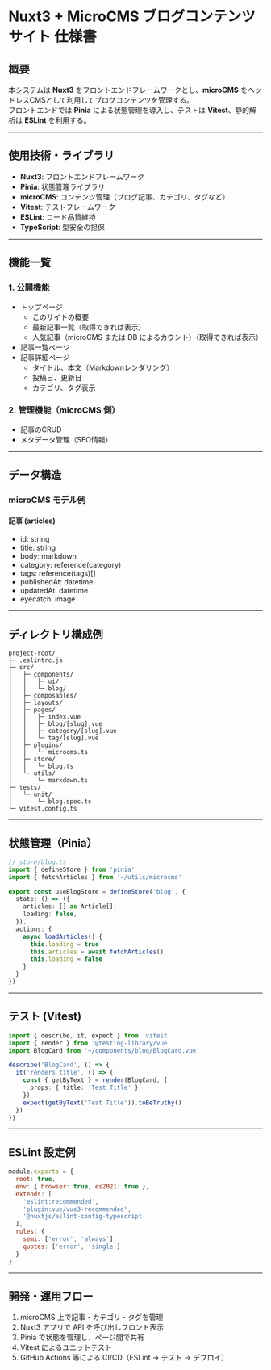 # Nuxt3 + MicroCMS ブログコンテンツサイト 仕様書

## 概要

本システムは **Nuxt3** をフロントエンドフレームワークとし、**microCMS**
をヘッドレスCMSとして利用してブログコンテンツを管理する。\
フロントエンドでは **Pinia** による状態管理を導入し、テストは
**Vitest**、静的解析は **ESLint** を利用する。

------------------------------------------------------------------------

## 使用技術・ライブラリ

-   **Nuxt3**: フロントエンドフレームワーク
-   **Pinia**: 状態管理ライブラリ
-   **microCMS**: コンテンツ管理（ブログ記事、カテゴリ、タグなど）
-   **Vitest**: テストフレームワーク
-   **ESLint**: コード品質維持
-   **TypeScript**: 型安全の担保

------------------------------------------------------------------------

## 機能一覧

### 1. 公開機能

-   トップページ
    -   このサイトの概要
    -   最新記事一覧（取得できれば表示）
    -   人気記事（microCMS または DB によるカウント）（取得できれば表示）
-   記事一覧ページ
-   記事詳細ページ
    -   タイトル、本文（Markdownレンダリング）
    -   投稿日、更新日
    -   カテゴリ、タグ表示

### 2. 管理機能（microCMS 側）

-   記事のCRUD
-   メタデータ管理（SEO情報）

------------------------------------------------------------------------

## データ構造

### microCMS モデル例

#### 記事 (articles)

-   id: string
-   title: string
-   body: markdown
-   category: reference(category)
-   tags: reference(tags)\[\]
-   publishedAt: datetime
-   updatedAt: datetime
-   eyecatch: image

------------------------------------------------------------------------

## ディレクトリ構成例

    project-root/
    ├─ .eslintrc.js
    ├─ src/
    │   ├─ components/
    │   │   ├─ ui/
    │   │   └─ blog/
    │   ├─ composables/
    │   ├─ layouts/
    │   ├─ pages/
    │   │   ├─ index.vue
    │   │   ├─ blog/[slug].vue
    │   │   ├─ category/[slug].vue
    │   │   └─ tag/[slug].vue
    │   ├─ plugins/
    │   │   └─ microcms.ts
    │   ├─ store/
    │   │   └─ blog.ts
    │   └─ utils/
    │       └─ markdown.ts
    ├─ tests/
    │   └─ unit/
    │       └─ blog.spec.ts
    └─ vitest.config.ts

------------------------------------------------------------------------

## 状態管理（Pinia）

``` ts
// store/blog.ts
import { defineStore } from 'pinia'
import { fetchArticles } from '~/utils/microcms'

export const useBlogStore = defineStore('blog', {
  state: () => ({
    articles: [] as Article[],
    loading: false,
  }),
  actions: {
    async loadArticles() {
      this.loading = true
      this.articles = await fetchArticles()
      this.loading = false
    }
  }
})
```

------------------------------------------------------------------------

## テスト (Vitest)

``` ts
import { describe, it, expect } from 'vitest'
import { render } from '@testing-library/vue'
import BlogCard from '~/components/blog/BlogCard.vue'

describe('BlogCard', () => {
  it('renders title', () => {
    const { getByText } = render(BlogCard, {
      props: { title: 'Test Title' }
    })
    expect(getByText('Test Title')).toBeTruthy()
  })
})
```

------------------------------------------------------------------------

## ESLint 設定例

``` js
module.exports = {
  root: true,
  env: { browser: true, es2021: true },
  extends: [
    'eslint:recommended',
    'plugin:vue/vue3-recommended',
    '@nuxtjs/eslint-config-typescript'
  ],
  rules: {
    semi: ['error', 'always'],
    quotes: ['error', 'single']
  }
}
```

------------------------------------------------------------------------

## 開発・運用フロー

1.  microCMS 上で記事・カテゴリ・タグを管理
2.  Nuxt3 アプリで API を呼び出しフロント表示
3.  Pinia で状態を管理し、ページ間で共有
4.  Vitest によるユニットテスト
5.  GitHub Actions 等による CI/CD（ESLint → テスト → デプロイ）

